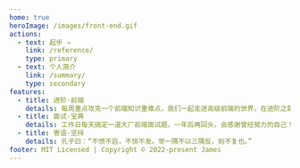 ```yaml
---
home: true
heroImage: /images/front-end.gif
actions:
  - text: 起步 →
    link: /reference/
    type: primary
  - text: 个人简介
    link: /summary/
    type: secondary
features:
  - title: 进阶·前端
    details: 每周重点攻克一个前端知识重难点，我们一起走进高级前端的世界，在进阶之路上，共勉！
  - title: 面试·宝典
    details: 工作日每天搞定一道大厂前端面试题，一年后再回头，会感谢曾经努力的自己！
  - title: 寄语·坚持
    details: 孔子曰：“不愤不启，不悱不发。举一隅不以三隅反，则不复也。”
footer: MIT Licensed | Copyright © 2022-present James
---
```

